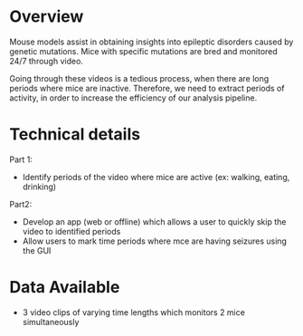 # Overview
Mouse models assist in obtaining insights into epileptic disorders caused by genetic mutations. Mice with specific mutations are bred and monitored 24/7 through video.

Going through these videos is a tedious process, when there are long periods where mice are inactive. Therefore, we need to extract periods of activity, in order to increase the efficiency of our analysis pipeline.

# Technical details
Part 1:
* Identify periods of the video where mice are active (ex: walking, eating, drinking)

Part2:

* Develop an app (web or offline) which allows a user to quickly skip the video to identified periods
* Allow users to mark time periods where mce are having seizures using the GUI

# Data Available
* 3 video clips of varying time lengths which monitors 2 mice simultaneously

